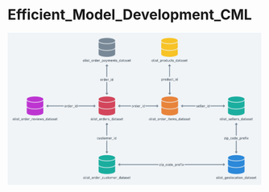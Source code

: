 # Efficient_Model_Development_CML

![alt text](https://github.com/pdefusco/myimages_repo/blob/main/olist_schema.png)
